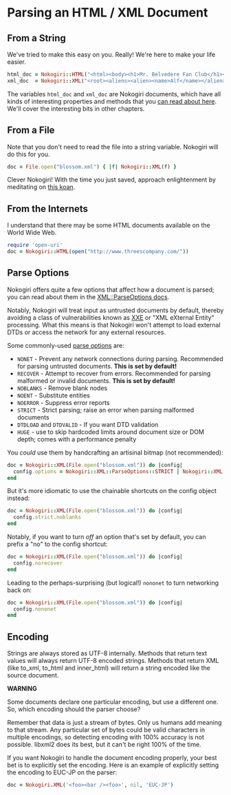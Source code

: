 # Parsing an HTML / XML Document

## From a String

We've tried to make this easy on you. Really! We're here to make your life easier.

```ruby
html_doc = Nokogiri::HTML("<html><body><h1>Mr. Belvedere Fan Club</h1></body></html>")
xml_doc  = Nokogiri::XML("<root><aliens><alien><name>Alf</name></alien></aliens></root>")
```

The variables `html_doc` and `xml_doc` are Nokogiri documents, which
have all kinds of interesting properties and methods that you [can
read about here][read-document]. We'll cover the interesting bits in other
chapters.

  [read-document]: http://rdoc.info/github/sparklemotion/nokogiri/Nokogiri/XML/Document

## From a File

Note that you don't need to read the file into a string variable. Nokogiri will do this for you.

```ruby
doc = File.open("blossom.xml") { |f| Nokogiri::XML(f) }
```

Clever Nokogiri! With the time you just saved, approach enlightenment by meditating on [this koan][].

  [this koan]: http://twitter.com/rjw1/status/2741916767

## From the Internets

I understand that there may be some HTML documents available on the
World Wide Web.

```ruby
require 'open-uri'
doc = Nokogiri::HTML(open("http://www.threescompany.com/"))
```

## Parse Options

Nokogiri offers quite a few options that affect how a document is
parsed; you can read about them in the [XML::ParseOptions docs][read-parse-options].

Notably, Nokogiri will treat input as untrusted documents by default, thereby avoiding a class of vulnerabilities known as [XXE][XXE] or "XML eXternal Entity" processing. What this means is that Nokogiri won't attempt to load external DTDs or access the network for any external resources.

Some commonly-used [parse options][read-parse-options] are:

  [read-parse-options]: http://rdoc.info/github/sparklemotion/nokogiri/Nokogiri/XML/ParseOptions
  [XXE]: https://www.owasp.org/index.php/XML_External_Entity_(XXE)_Processing

* `NONET` - Prevent any network connections during parsing. Recommended for parsing untrusted documents. __This is set by default!__
* `RECOVER` - Attempt to recover from errors. Recommended for parsing malformed or invalid documents. __This is set by default!__
* `NOBLANKS` - Remove blank nodes
* `NOENT` - Substitute entities
* `NOERROR` - Suppress error reports
* `STRICT` - Strict parsing; raise an error when parsing malformed documents
* `DTDLOAD` and `DTDVALID` - If you want DTD validation
* `HUGE` - use to skip hardcoded limits around document size or DOM depth; comes with a performance penalty

You _could_ use them by handcrafting an artisinal bitmap (not recommended):

```ruby
doc = Nokogiri::XML(File.open("blossom.xml")) do |config|
  config.options = Nokogiri::XML::ParseOptions::STRICT | Nokogiri::XML::ParseOptions::NOBLANKS
end
```

But it's more idiomatic to use the chainable shortcuts on the config object instead:

```ruby
doc = Nokogiri::XML(File.open("blossom.xml")) do |config|
  config.strict.noblanks
end
```

Notably, if you want to turn _off_ an option that's set by default, you can prefix a "no" to the config shortcut:

```ruby
doc = Nokogiri::XML(File.open("blossom.xml")) do |config|
  config.norecover
end
```

Leading to the perhaps-surprising (but logical!) `nononet` to turn networking back on:

``` ruby
doc = Nokogiri::XML(File.open("blossom.xml")) do |config|
  config.nononet
end
```


## Encoding

Strings are always stored as UTF-8 internally.  Methods that return
text values will always return UTF-8 encoded strings.  Methods that
return XML (like to_xml, to_html and inner_html) will return a string
encoded like the source document.

**WARNING**

Some documents declare one particular encoding, but use a different
one. So, which encoding should the parser choose?

Remember that data is just a stream of bytes. Only us humans add
meaning to that stream. Any particular set of bytes could be valid
characters in multiple encodings, so detecting encoding with 100%
accuracy is not possible. libxml2 does its best, but it can't be right
100% of the time.

If you want Nokogiri to handle the document encoding properly, your
best bet is to explicitly set the encoding.  Here is an example of
explicitly setting the encoding to EUC-JP on the parser:

```ruby
doc = Nokogiri.XML('<foo><bar /><foo>', nil, 'EUC-JP')
```
